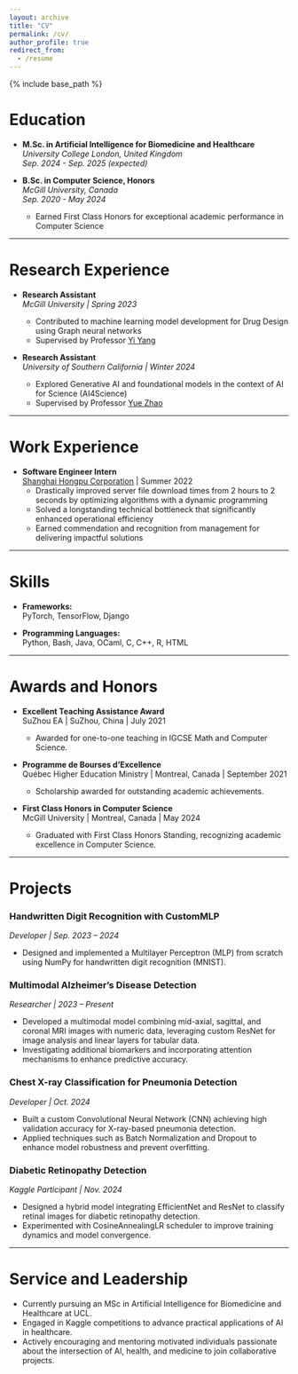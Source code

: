 ```yaml
---
layout: archive
title: "CV"
permalink: /cv/
author_profile: true
redirect_from:
  - /resume
---
```


{% include base_path %}

# Education
* **M.Sc. in Artificial Intelligence for Biomedicine and Healthcare**  
  *University College London, United Kingdom*  
  *Sep. 2024 - Sep. 2025 (expected)*  

* **B.Sc. in Computer Science, Honors**  
  *McGill University, Canada*  
  *Sep. 2020 - May 2024*  
  - Earned First Class Honors for exceptional academic performance in Computer Science  

---

# Research Experience
* **Research Assistant**  
  *McGill University | Spring 2023*  
  - Contributed to machine learning model development for Drug Design using Graph neural networks 
  - Supervised by Professor [Yi Yang](https://www.math.mcgill.ca/yyang/)

* **Research Assistant**  
  *University of Southern California | Winter 2024*  
  - Explored Generative AI and foundational models in the context of AI for Science (AI4Science)  
  - Supervised by Professor [Yue Zhao](https://viterbi-web.usc.edu/~yzhao010/)

---

# Work Experience
* **Software Engineer Intern**  
  [Shanghai Hongpu Corporation](https://www.hongpucorp.com/#/HomePage) | Summer 2022  
  - Drastically improved server file download times from 2 hours to 2 seconds by optimizing algorithms with a dynamic programming
  - Solved a longstanding technical bottleneck that significantly enhanced operational efficiency  
  - Earned commendation and recognition from management for delivering impactful solutions  

---
# Skills
* **Frameworks:**  
  PyTorch, TensorFlow, Django  

* **Programming Languages:**  
  Python, Bash, Java, OCaml, C, C++, R, HTML  

---

# Awards and Honors

* **Excellent Teaching Assistance Award**  
  SuZhou EA | SuZhou, China | July 2021  
  - Awarded for one-to-one teaching in IGCSE Math and Computer Science.

* **Programme de Bourses d’Excellence**  
  Québec Higher Education Ministry | Montreal, Canada | September 2021  
  - Scholarship awarded for outstanding academic achievements.

* **First Class Honors in Computer Science**  
  McGill University | Montreal, Canada | May 2024  
  - Graduated with First Class Honors Standing, recognizing academic excellence in Computer Science.

---

# Projects

### Handwritten Digit Recognition with CustomMLP  
*Developer | Sep. 2023 – 2024*  
- Designed and implemented a Multilayer Perceptron (MLP) from scratch using NumPy for handwritten digit recognition (MNIST).  

### Multimodal Alzheimer’s Disease Detection  
*Researcher | 2023 – Present*  
- Developed a multimodal model combining mid-axial, sagittal, and coronal MRI images with numeric data, leveraging custom ResNet for image analysis and linear layers for tabular data.  
- Investigating additional biomarkers and incorporating attention mechanisms to enhance predictive accuracy.  

### Chest X-ray Classification for Pneumonia Detection  
*Developer | Oct. 2024*  
- Built a custom Convolutional Neural Network (CNN) achieving high validation accuracy for X-ray-based pneumonia detection.  
- Applied techniques such as Batch Normalization and Dropout to enhance model robustness and prevent overfitting.  

### Diabetic Retinopathy Detection  
*Kaggle Participant | Nov. 2024*  
- Designed a hybrid model integrating EfficientNet and ResNet to classify retinal images for diabetic retinopathy detection.  
- Experimented with CosineAnnealingLR scheduler to improve training dynamics and model convergence.  

---

# Service and Leadership
* Currently pursuing an MSc in Artificial Intelligence for Biomedicine and Healthcare at UCL.  
* Engaged in Kaggle competitions to advance practical applications of AI in healthcare.  
* Actively encouraging and mentoring motivated individuals passionate about the intersection of AI, health, and medicine to join collaborative projects.  

